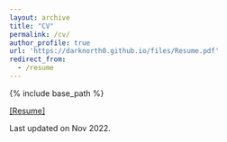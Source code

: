```yaml
---
layout: archive
title: "CV"
permalink: /cv/
author_profile: true
url: 'https://darknorth0.github.io/files/Resume.pdf'
redirect_from:
  - /resume
---
```


{% include base_path %}

[[Resume]](https://darknorth0.github.io/files/Resume.pdf) 

Last updated on Nov 2022.
